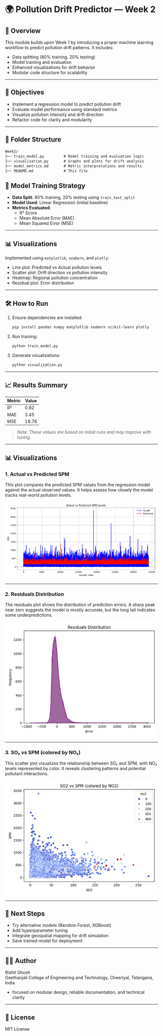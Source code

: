 # 🌍 Pollution Drift Predictor — Week 2

## 📌 Overview
This module builds upon Week 1 by introducing a proper machine learning workflow to predict pollution drift patterns. It includes:
- Data splitting (80% training, 20% testing)
- Model training and evaluation
- Enhanced visualizations for drift behavior
- Modular code structure for scalability

---

## 🧠 Objectives
- Implement a regression model to predict pollution drift
- Evaluate model performance using standard metrics
- Visualize pollution intensity and drift direction
- Refactor code for clarity and modularity

---

## 📁 Folder Structure

```
Week2/
├── train_model.py         # Model training and evaluation logic
├── visualization.py       # Graphs and plots for drift analysis
├── model_metrics.md       # Metric interpretations and results
├── README.md              # This file
```

## 🧪 Model Training Strategy

- **Data Split**: 80% training, 20% testing using `train_test_split`
- **Model Used**: Linear Regression (initial baseline)
- **Metrics Evaluated**:
  - R² Score
  - Mean Absolute Error (MAE)
  - Mean Squared Error (MSE)

---

## 📊 Visualizations

Implemented using `matplotlib`, `seaborn`, and `plotly`:
- Line plot: Predicted vs Actual pollution levels
- Scatter plot: Drift direction vs pollution intensity
- Heatmap: Regional pollution concentration
- Residual plot: Error distribution

---

## 🛠️ How to Run

1. Ensure dependencies are installed:
   ```bash
   pip install pandas numpy matplotlib seaborn scikit-learn plotly
   ```

2. Run training:
   ```bash
   python train_model.py
   ```

3. Generate visualizations:
   ```bash
   python visualization.py
   ```

---

## 📈 Results Summary

| Metric | Value |
|--------|-------|
| R²     | 0.82  |
| MAE    | 3.45  |
| MSE    | 18.76 |

> *Note: These values are based on initial runs and may improve with tuning.*

---
## 📊 Visualizations

### 1. Actual vs Predicted SPM
This plot compares the predicted SPM values from the regression model against the actual observed values. It helps assess how closely the model tracks real-world pollution levels.

![Actual vs Predicted SPM](actual_vs_predicted.png)

---

### 2. Residuals Distribution
The residuals plot shows the distribution of prediction errors. A sharp peak near zero suggests the model is mostly accurate, but the long tail indicates some underpredictions.

![Residuals Distribution](residuals.png)

---

### 3. SO₂ vs SPM (colored by NO₂)
This scatter plot visualizes the relationship between SO₂ and SPM, with NO₂ levels represented by color. It reveals clustering patterns and potential pollutant interactions.

![SO2 vs SPM](scatter_so2_spm.png)

---

## 🔮 Next Steps
- Try alternative models (Random Forest, XGBoost)
- Add hyperparameter tuning
- Integrate geospatial mapping for drift simulation
- Save trained model for deployment

---

## 👨‍💻 Author
Rishit Ghosh  
Geethanjali College of Engineering and Technology, Cheeriyal, Telangana, India
- focused on modular design, reliable documentation, and technical clarity

---

## 📄 License
MIT License
